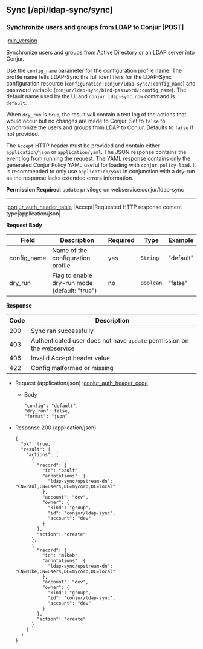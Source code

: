 ## Sync [/api/ldap-sync/sync]

### Synchronize users and groups from LDAP to Conjur [POST]

:[min_version](partials/min_version_4.7.md)

Synchronize users and groups from Active Directory or an LDAP server into Conjur.

Use the `config_name` parameter for the configuration profile name. The profile name tells LDAP-Sync the full identifiers for the LDAP-Sync configuration resource (`configuration:conjur/ldap-sync/:config_name`) and password variable (`conjur/ldap-sync/bind-password/:config_name`). The default name used by the UI and `conjur ldap-sync now` command is `default`.

When `dry_run` is `true`, the result will contain a text log of the actions that would occur but no changes are made to Conjur. Set to `false` to synchronize the users and groups from LDAP to Conjur. Defaults to `false` if not provided.

The `Accept` HTTP header must be provided and contain either `application/json` or `application/yaml`. The JSON response contains the event log from running the request. The YAML response contains only the generated Conjur Policy YAML useful for loading with `conjur policy load`. It is recommended to only use `application/yaml` in conjunction with a dry-run as the response lacks extended errors information.


**Permission Required**: `update` privilege on webservice:conjur/ldap-sync

---

:[conjur_auth_header_table](partials/conjur_auth_header_table.md)
|Accept|Requested HTTP response content type|application/json|

**Request Body**

|Field|Description|Required|Type|Example|
|-----|-----------|----|--------|-------|
|config_name|Name of the configuration profile|yes|`String`|"default"|
|dry_run|Flag to enable dry-run mode (default: "true")|no|`Boolean`|"false"|

**Response**

|Code|Description|
|----|-----------|
|200|Sync ran successfully|
|403|Authenticated user does not have `update` permission on the webservice|
|406|Invalid Accept header value|
|422|Config malformed or missing|

+ Request (application/json)
    :[conjur_auth_header_code](partials/conjur_auth_header_code.md)

    + Body

        ```
      "config": "default",
      "dry_run": false,
      "format": "json"
        ```

+ Response 200 (application/json)

    ```
    {
      "ok": true,
      "result": {
        "actions": [
          {
            "record": {
              "id": "paulf",
              "annotations": {
                "ldap-sync/upstream-dn": "CN=Paul,CN=Users,DC=mycorp,DC=local"
              },
              "account": "dev",
              "owner": {
                "kind": "group",
                "id": "conjur/ldap-sync",
                "account": "dev"
              }
            },
            "action": "create"
          },
          {
            "record": {
              "id": "mikeb",
              "annotations": {
                "ldap-sync/upstream-dn": "CN=Mike,CN=Users,DC=mycorp,DC=local"
              },
              "account": "dev",
              "owner": {
                "kind": "group",
                "id": "conjur/ldap-sync",
                "account": "dev"
              }
            },
            "action": "create"
          }
        ]
      }
    }
    ```
